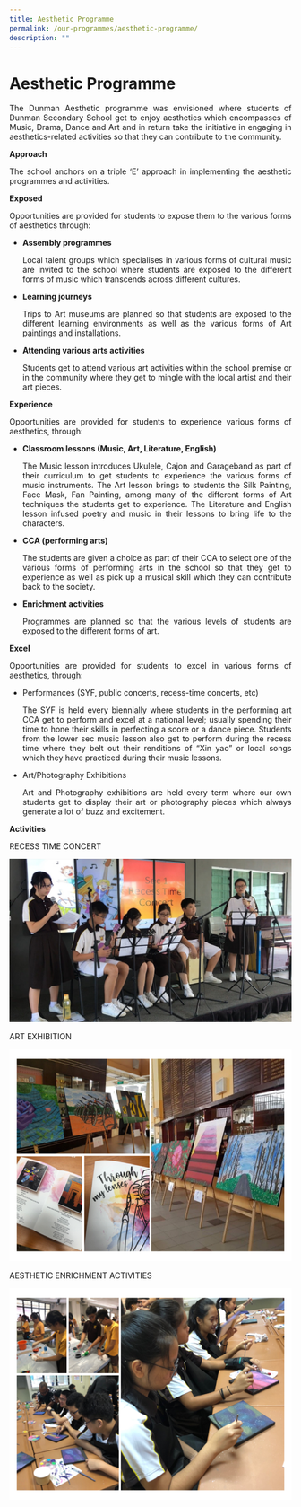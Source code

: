 ```yaml
---
title: Aesthetic Programme
permalink: /our-programmes/aesthetic-programme/
description: ""
---
```



# Aesthetic Programme

<p style="text-align: justify;">The Dunman Aesthetic programme was envisioned where students of Dunman Secondary School get to enjoy aesthetics which encompasses of Music, Drama, Dance and Art and in return take the initiative in engaging in aesthetics-related activities so that they can contribute to the community.</p>

**Approach**

<p style="text-align: justify;">The school anchors on a triple ‘E’ approach in implementing the aesthetic programmes and activities.</p>

**Exposed**

<p style="text-align: justify;">Opportunities are provided for students to expose them to the various forms of aesthetics through:</p>

*   **Assembly programmes**
    <p style="text-align: justify;">Local talent groups which specialises in various forms of cultural music are invited to the school where students are exposed to the different forms of music which transcends across different cultures.</p>
    
*   **Learning journeys**
    
    <p style="text-align: justify;">Trips to Art museums are planned so that students are exposed to the different learning environments as well as the various forms of Art paintings and installations.</p>
    
*   **Attending various arts activities**
    
    <p style="text-align: justify;">Students get to attend various art activities within the school premise or in the community where they get to mingle with the local artist and their art pieces.</p>

**Experience**

<p style="text-align: justify;">Opportunities are provided for students to experience various forms of aesthetics, through:</p>

*   **Classroom lessons (Music, Art, Literature, English)**   
    <p style="text-align: justify;">The Music lesson introduces Ukulele, Cajon and Garageband as part of their curriculum to get students to experience the various forms of music instruments. The Art lesson brings to students the Silk Painting, Face Mask, Fan Painting, among many of the different forms of Art techniques the students get to experience. The Literature and English lesson infused poetry and music in their lessons to bring life to the characters.</p>

*   **CCA (performing arts)**   
     <p style="text-align: justify;">The students are given a choice as part of their CCA to select one of the various forms of performing arts in the school so that they get to experience as well as pick up a musical skill which they can contribute back to the society.</p>

*   **Enrichment activities**   
    <p style="text-align: justify;">Programmes are planned so that the various levels of students are exposed to the different forms of art.</p>

**Excel**

<p style="text-align: justify;">Opportunities are provided for students to excel in various forms of aesthetics, through:</p>

*   Performances (SYF, public concerts, recess-time concerts, etc)  
    <p style="text-align: justify;">The SYF is held every biennially where students in the performing art CCA get to perform and excel at a national level; usually spending their time to hone their skills in perfecting a score or a dance piece. Students from the lower sec music lesson also get to perform during the recess time where they belt out their renditions of “Xin yao” or local songs which they have practiced during their music lessons.</p>

*   Art/Photography Exhibitions  
    <p style="text-align: justify;">Art and Photography exhibitions are held every term where our own students get to display their art or photography pieces which always generate a lot of buzz and excitement.</p>

**Activities**

RECESS TIME CONCERT

![](/images/Student%20Development%20Programme/Aesthetic%20Programme/RecessTimeConcert.jpg)

ART EXHIBITION

![](/images/Student%20Development%20Programme/Aesthetic%20Programme/ArtExihibition.png)

AESTHETIC ENRICHMENT ACTIVITIES

![](/images/Student%20Development%20Programme/Aesthetic%20Programme/Aesthetic%20Enrichment%20Activities.png)